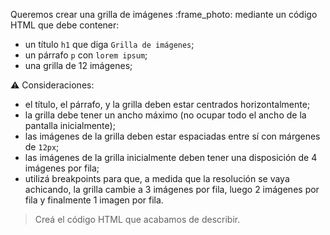 Queremos crear una grilla de imágenes :frame_photo: mediante un código HTML que debe contener:

- un título `h1` que diga `Grilla de imágenes`;
- un párrafo `p` con `lorem ipsum`;
- una grilla de 12 imágenes;

:warning: Consideraciones:

- el título, el párrafo, y la grilla deben estar centrados horizontalmente;
- la grilla debe tener un ancho máximo (no ocupar todo el ancho de la pantalla inicialmente);
- las imágenes de la grilla deben estar espaciadas entre sí con márgenes de `12px`;
- las imágenes de la grilla inicialmente deben tener una disposición de 4 imágenes por fila;
- utilizá breakpoints para que, a medida que la resolución se vaya achicando, la grilla cambie a 3 imágenes por fila, luego 2 imágenes por fila y finalmente 1 imagen por fila.

> Creá el código HTML que acabamos de describir.